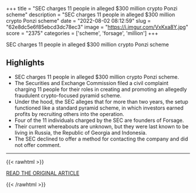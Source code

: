 +++
title = "SEC charges 11 people in alleged $300 million crypto Ponzi scheme"
description = "SEC charges 11 people in alleged $300 million crypto Ponzi scheme"
date = "2022-08-02 08:12:59"
slug = "62e8dc5e6f85ebcd3dc78ec3"
image = "https://i.imgur.com/VxKxa8Y.jpg"
score = "2375"
categories = ['scheme', 'forsage', 'million']
+++

SEC charges 11 people in alleged $300 million crypto Ponzi scheme

## Highlights

- SEC charges 11 people in alleged $300 million crypto Ponzi scheme.
- The Securities and Exchange Commission filed a civil complaint charging 11 people for their roles in creating and promoting an allegedly fraudulent crypto-focused pyramid scheme.
- Under the hood, the SEC alleges that for more than two years, the setup functioned like a standard pyramid scheme, in which investors earned profits by recruiting others into the operation.
- Four of the 11 individuals charged by the SEC are founders of Forsage.
- Their current whereabouts are unknown, but they were last known to be living in Russia, the Republic of Georgia and Indonesia.
- The SEC declined to offer a method for contacting the company and did not offer comment.

---

{{< rawhtml >}}
  <p class="article-category">
    <a target="_blank" href="https://www.cnbc.com/2022/08/01/sec-charges-11-people-in-alleged-300-million-crypto-ponzi-scheme.html">READ THE ORIGINAL ARTICLE</a>
  </p>
{{< /rawhtml >}}
